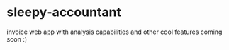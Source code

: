 # sleepy-accountant
invoice web app with analysis capabilities and other cool features
coming soon :)
